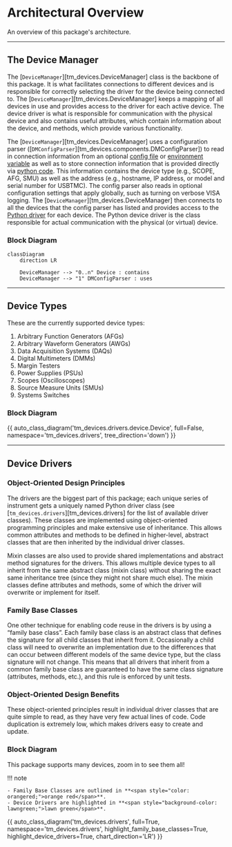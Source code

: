 # Architectural Overview

An overview of this package's architecture.

---

## The Device Manager

The [`DeviceManager`][tm_devices.DeviceManager] class is the backbone of this package. It is what
facilitates connections to different devices and is responsible for correctly
selecting the driver for the device being connected to. The
[`DeviceManager`][tm_devices.DeviceManager]
keeps a mapping of all devices in use and provides access to the driver for each
active device. The device driver is what is responsible for communication with
the physical device and also contains useful attributes, which contain
information about the device, and methods, which provide various functionality.

The [`DeviceManager`][tm_devices.DeviceManager] uses a configuration parser
([`DMConfigParser`][tm_devices.components.DMConfigParser]) to read in
connection information from an optional [config file](../configuration.md#config-file) or
[environment variable](../configuration.md#environment-variable) as well as to store
connection information that is provided directly via [python code](../configuration.md#python-code).
This information contains the device type (e.g., SCOPE, AFG, SMU) as well as the address
(e.g., hostname, IP address, or model and serial number for USBTMC). The config parser also reads in
optional configuration settings that apply globally, such as turning on verbose VISA logging. The
[`DeviceManager`][tm_devices.DeviceManager] then connects to all the devices that the config parser
has listed and provides access to the [Python driver](#device-drivers) for each device. The
Python device driver is the class responsible for actual communication with the physical
(or virtual) device.

### Block Diagram

```mermaid
classDiagram
    direction LR

    DeviceManager --> "0..n" Device : contains
    DeviceManager --> "1" DMConfigParser : uses
```

---

## Device Types

These are the currently supported device types:

1. Arbitrary Function Generators (AFGs)
2. Arbitrary Waveform Generators (AWGs)
3. Data Acquisition Systems (DAQs)
4. Digital Multimeters (DMMs)
5. Margin Testers
6. Power Supplies (PSUs)
7. Scopes (Oscilloscopes)
8. Source Measure Units (SMUs)
9. Systems Switches

### Block Diagram

{{ auto_class_diagram('tm_devices.drivers.device.Device', full=False, namespace='tm_devices.drivers', tree_direction='down') }}

---

## Device Drivers

### Object-Oriented Design Principles

The drivers are the biggest part of this package; each unique series of instrument gets a uniquely
named Python driver class (see [`tm_devices.drivers`][tm_devices.drivers] for the list of
available driver classes). These classes are implemented using object-oriented programming
principles and make extensive use of inheritance. This allows common attributes and methods to be
defined in higher-level, abstract classes that are then inherited by the individual driver classes.

Mixin classes are also used to provide shared implementations and abstract method signatures for the
drivers. This allows multiple device types to all inherit from the same abstract class (mixin class)
without sharing the exact same inheritance tree (since they might not share much else). The mixin
classes define attributes and methods, some of which the driver will overwrite or implement for itself.

### Family Base Classes

One other technique for enabling code reuse in the drivers is by using a “family base class”. Each
family base class is an abstract class that defines the signature for all child classes that
inherit from it. Occasionally a child class will need to overwrite an implementation due to the
differences that can occur between different models of the same device type, but the class signature
will not change. This means that all drivers that inherit from a common family base class are
guaranteed to have the same class signature (attributes, methods, etc.), and this rule is enforced by unit tests.

### Object-Oriented Design Benefits

These object-oriented principles result in individual driver classes that are quite simple to
read, as they have very few actual lines of code. Code duplication is extremely low, which makes
drivers easy to create and update.

### Block Diagram

This package supports many devices, zoom in to see them all!

!!! note

    - Family Base Classes are outlined in **<span style="color: orangered;">orange red</span>**.
    - Device Drivers are highlighted in **<span style="background-color: lawngreen;">lawn green</span>**.

{{ auto_class_diagram('tm_devices.drivers', full=True, namespace='tm_devices.drivers', highlight_family_base_classes=True, highlight_device_drivers=True, chart_direction='LR') }}
